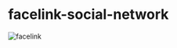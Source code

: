 # facelink-social-network
![facelink](https://user-images.githubusercontent.com/50179354/154096911-f05dd703-a863-493e-8c25-92d5fcf702d4.jpg)
